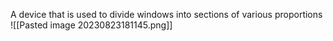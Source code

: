 A device that is used to divide windows into sections of various proportions
![[Pasted image 20230823181145.png]]
